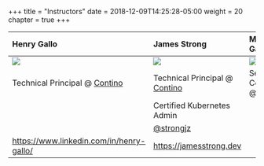 +++
title = "Instructors"
date = 2018-12-09T14:25:28-05:00
weight = 20
chapter = true
+++

| Henry Gallo                                           | James Strong                                              | Matt Garber                                              |
| :---                                                  | :----                                                     | :----                                                    |
| ![](/intro-k8/images/henry.png)                       | ![](/intro-k8/images/james.png)                           | ![](/intro-k8/images/garber.jpg)                         |
| Technical Principal @ [Contino](https://contino.io)   | Technical Principal @ [Contino](https://contino.io)       | Senior Consultant @ [Contino](https://contino.io)        |
|                                                       | Certified Kubernetes Admin                                |                                                          | 
|                                                       | [@strongjz](https://twitter.com/strongjz)                 |                                                          | 
| https://www.linkedin.com/in/henry-gallo/              | https://jamesstrong.dev                                   |                                                          |







